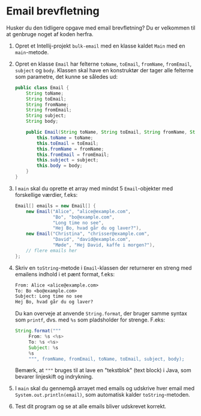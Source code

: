 # Email brevfletning

Husker du den tidligere opgave med email brevfletning? Du er velkommen til at genbruge noget af koden herfra.

1. Opret et Intellij-projekt `bulk-email` med en klasse kaldet `Main` med en `main`-metode.
2. Opret en klasse `Email` har felterne `toName`, `toEmail`, `fromName`, `fromEmail`, `subject` og `body`. Klassen skal have en konstruktør der tager alle felterne som parametre, det kunne se således ud:

   ```java
   public class Email {
       String toName;
       String toEmail;
       String fromName;
       String fromEmail;
       String subject;
       String body;

       public Email(String toName, String toEmail, String fromName, String fromEmail, String subject, String body) {
           this.toName = toName;
           this.toEmail = toEmail;
           this.fromName = fromName;
           this.fromEmail = fromEmail;
           this.subject = subject;
           this.body = body;
       }
   }
   ```
3. I `main` skal du oprette et array med mindst 5 `Email`-objekter med forskellige værdier, f.eks:

   ```java
   Email[] emails = new Email[] {
       new Email("Alice", "alice@example.com", 
                 "Bo", "bo@example.com", 
                 "Long time no see",
                 "Hej Bo, hvad går du og laver?"),
       new Email("Christina", "chrisser@example.com", 
                 "David", "david@example.com", 
                 "Møde", "Hej David, kaffe i morgen?"),
       // flere emails her
   };
4. Skriv en `toString`-metode i `Email`-klassen der returnerer en streng med emailens indhold i et pænt format, f.eks:
   ```txt
   From: Alice <alice@example.com>
   To: Bo <bo@example.com>
   Subject: Long time no see
   Hej Bo, hvad går du og laver?
   ```
   Du kan overveje at anvende `String.format`, der bruger samme syntax som `printf`, dvs. med `%s` som pladsholder for strenge. F.eks:
   ```java
   String.format("""
        From: %s <%s>
        To: %s <%s>
        Subject: %s
        %s
        """, fromName, fromEmail, toName, toEmail, subject, body);
   ```
   Bemærk, at `"""` bruges til at lave en "tekstblok" (text block) i Java, som bevarer linjeskift og indrykning.
5. I `main` skal du gennemgå arrayet med emails og udskrive hver email med `System.out.println(email)`, som automatisk kalder `toString`-metoden.
6. Test dit program og se at alle emails bliver udskrevet korrekt.